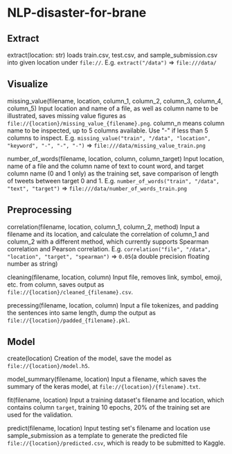 # NLP-disaster-for-brane

## Extract
extract(location: str) loads train.csv, test.csv, and sample_submission.csv into given location under `file://`.
E.g. `extract("/data")` => `file:///data/`

## Visualize
missing_value(filename, location, column_1, column_2, column_3, column_4, column_5)
Input location and name of a file, as well as column name to be illustrated, saves missing value figures as `file://{location}/missing_value_{filename}.png`.
column_n means column name to be inspected, up to 5 columns available. Use "-" if less than 5 columns to inspect.
E.g. `missing_value("train", "/data", "location", "keyword", "-", "-", "-")` => `file:///data/missing_value_train.png`

number_of_words(filename, location, column, column_target)
Input location, name of a file and the column name of text to count word, and target column name (0 and 1 only) as the training set, save comparison of length of tweets between target 0 and 1.
E.g. `number_of_words("train", "/data", "text", "target")` => `file:///data/number_of_words_train.png`


## Preprocessing
correlation(filename, location, column_1, column_2, method)
Input a filename and its location, and calculate the correlation of column_1 and column_2 with a different method, which currently supports Spearman correlation and Pearson correlation.
E.g. `correlation("file", "/data", "location", "target", "spearman")` => `0.05`(a double precision floating number as string)

cleaning(filename, location, column)
Input file, removes link, symbol, emoji, etc. from column, saves output as `file://{location}/cleaned_{filename}.csv`.

precessing(filename, location, column)
Input a file tokenizes, and padding the sentences into same length, dump the output as `file://{location}/padded_{filename}.pkl`.

## Model
create(location)
Creation of the model, save the model as `file://{location}/model.h5`.

model_summary(filename, location)
Input a filename, which saves the summary of the keras model, at `file://{location}/{filename}.txt`.

fit(filename, location)
Input a training dataset's filename and location, which contains column `target`, training 10 epochs, 20% of the training set are used for the validation.

predict(filename, location)
Input testing set's filename and location use sample_submission as a template to generate the predicted file `file://{location}/predicted.csv`, which is ready to be submitted to Kaggle.
